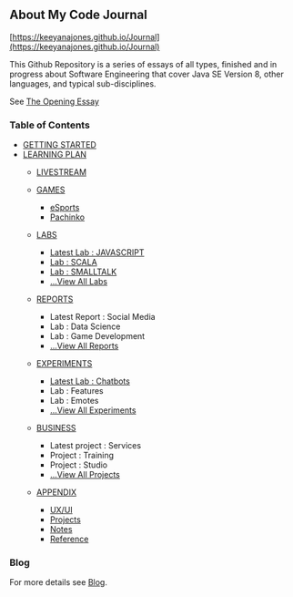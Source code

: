 ## About My Code Journal

[https://keeyanajones.github.io/Journal](https://keeyanajones.github.io/Journal)

This Github Repository is a series of essays of all types, finished and in progress about Software Engineering that cover Java SE Version 8, other languages, and typical sub-disciplines.

See [The Opening Essay](https://keeyanajones.github.io/Journal/opening-essay)

### Table of Contents
- [GETTING STARTED](https://keeyanajones.github.io/Journal/getting-started/index.html)
- [LEARNING PLAN](https://keeyanajones.github.io/Journal/learning-plan/index.html)
  + [LIVESTREAM](https://keeyanajones.github.io/Journal/livestream/index.html)
  + [GAMES](https://keeyanajones.github.io/Journal/gaming/index.html)
    - [eSports](https://keeyanajones.github.io/Journal/esports/index.html)
    - [Pachinko](https://keeyanajones.github.io/Journal/pachinko/index.html)
  + [LABS](https://keeyanajones.github.io/Journal/labs/index.html)
    - [Latest Lab : JAVASCRIPT](https://keeyanajones.github.io/Journal/labs/lab1.html)
    - [Lab : SCALA](https://keeyanajones.github.io/Journal/labs/lab2.html)
    - [Lab : SMALLTALK](https://keeyanajones.github.io/Journal/labs/lab3.html)
    - [...View All Labs](https://keeyanajones.github.io/Journal/labs/index.html)
  + [REPORTS](https://keeyanajones.github.io/Journal/field-reports/index.html)
    - Latest Report : Social Media
    - Lab : Data Science
    - Lab : Game Development
    - [...View All Reports](https://keeyanajones.github.io/Journal/field-reports/index.html)
  + [EXPERIMENTS](https://keeyanajones.github.io/Journal/experiments/index.html)
    - [Latest Lab : Chatbots](https://keeyanajones.github.io/Journal/experiments/experiment1.html)
    - Lab : Features
    - Lab : Emotes
    - [...View All Experiments](https://keeyanajones.github.io/Journal/experiments/index.html)
  + [BUSINESS](https://keeyanajones.github.io/Journal/business/index.html)
    - Latest project : Services
    - Project : Training
    - Project : Studio
    - [...View All Projects](https://keeyanajones.github.io/Journal/business/index.html)
    
  + [APPENDIX](https://keeyanajones.github.io/Journal/appendix/index.html)
    - [UX/UI](https://keeyanajones.github.io/Journal/appendix-ux/index.html)
    - [Projects](https://keeyanajones.github.io/Journal/appendix-projects/index.html)
    - [Notes](https://keeyanajones.github.io/Journal/appendix-notes/index.html)
    - [Reference](https://keeyanajones.github.io/Journal/appendix-references/index.html)

### Blog
For more details see [Blog](https://keeyanajones.github.io/website/).
